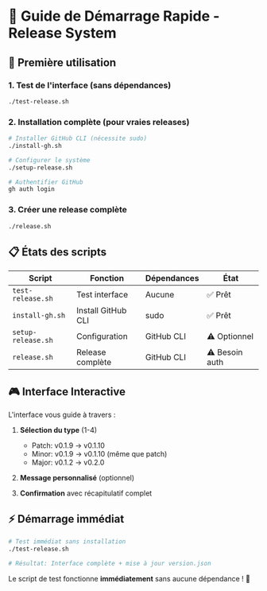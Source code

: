 # 🎯 Guide de Démarrage Rapide - Release System

## 🚀 Première utilisation

### 1. Test de l'interface (sans dépendances)
```bash
./test-release.sh
```

### 2. Installation complète (pour vraies releases)
```bash
# Installer GitHub CLI (nécessite sudo)
./install-gh.sh

# Configurer le système
./setup-release.sh

# Authentifier GitHub
gh auth login
```

### 3. Créer une release complète
```bash
./release.sh
```

## 📋 États des scripts

| Script | Fonction | Dépendances | État |
|--------|----------|-------------|------|
| `test-release.sh` | Test interface | Aucune | ✅ Prêt |
| `install-gh.sh` | Install GitHub CLI | sudo | ✅ Prêt |  
| `setup-release.sh` | Configuration | GitHub CLI | ⚠️ Optionnel |
| `release.sh` | Release complète | GitHub CLI | ⚠️ Besoin auth |

## 🎮 Interface Interactive

L'interface vous guide à travers :

1. **Sélection du type** (1-4)
   - Patch: v0.1.9 → v0.1.10
   - Minor: v0.1.9 → v0.1.10 (même que patch)
   - Major: v0.1.2 → v0.2.0

2. **Message personnalisé** (optionnel)

3. **Confirmation** avec récapitulatif complet

## ⚡ Démarrage immédiat

```bash
# Test immédiat sans installation
./test-release.sh

# Résultat: Interface complète + mise à jour version.json
```

Le script de test fonctionne **immédiatement** sans aucune dépendance ! 🎉
